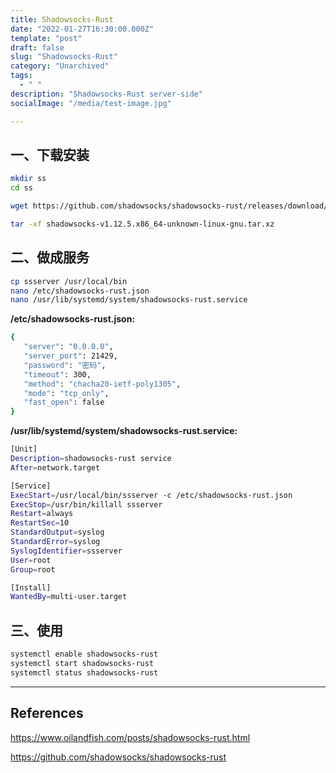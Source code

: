 ```yaml
---
title: Shadowsocks-Rust
date: "2022-01-27T16:30:00.000Z"
template: "post"
draft: false
slug: "Shadowsocks-Rust"
category: "Unarchived"
tags:
  - " "
description: "Shadowsocks-Rust server-side"
socialImage: "/media/test-image.jpg"

---
```


## 一、下载安装

```bash
mkdir ss
cd ss

wget https://github.com/shadowsocks/shadowsocks-rust/releases/download/v1.12.5/shadowsocks-v1.12.5.x86_64-unknown-linux-gnu.tar.xz

tar -xf shadowsocks-v1.12.5.x86_64-unknown-linux-gnu.tar.xz  
```

## 二、做成服务

```bash
cp ssserver /usr/local/bin
nano /etc/shadowsocks-rust.json
nano /usr/lib/systemd/system/shadowsocks-rust.service
```

**/etc/shadowsocks-rust.json:**

```bash
{
   "server": "0.0.0.0",
   "server_port": 21429,
   "password": "密码",
   "timeout": 300,
   "method": "chacha20-ietf-poly1305",
   "mode": "tcp_only",
   "fast_open": false
}
```

**/usr/lib/systemd/system/shadowsocks-rust.service:**

```bash
[Unit]
Description=shadowsocks-rust service
After=network.target

[Service]
ExecStart=/usr/local/bin/ssserver -c /etc/shadowsocks-rust.json
ExecStop=/usr/bin/killall ssserver
Restart=always
RestartSec=10
StandardOutput=syslog
StandardError=syslog
SyslogIdentifier=ssserver
User=root
Group=root

[Install]
WantedBy=multi-user.target
```

## 三、使用

```bash
systemctl enable shadowsocks-rust
systemctl start shadowsocks-rust
systemctl status shadowsocks-rust
```

-----

## References

https://www.oilandfish.com/posts/shadowsocks-rust.html

https://github.com/shadowsocks/shadowsocks-rust
